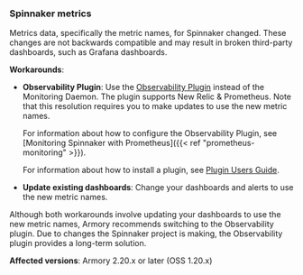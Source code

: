 ### Spinnaker metrics

Metrics data, specifically the metric names, for Spinnaker changed. These changes are not backwards compatible and may result in broken third-party dashboards, such as Grafana dashboards.

**Workarounds**:

* **Observability Plugin**: Use the [Observability Plugin](https://github.com/armory-plugins/armory-observability-plugin) instead of the Monitoring Daemon. The plugin supports New Relic & Prometheus. Note that this resolution requires you to make updates to use the new metric names.
   
   For information about how to configure the Observability Plugin, see [Monitoring Spinnaker with Prometheus]({{< ref "prometheus-monitoring" >}}).

   For information about how to install a plugin, see [Plugin Users Guide](https://spinnaker.io/guides/user/plugins/).

* **Update existing dashboards**: Change your dashboards and alerts to use the new metric names.

Although both workarounds involve updating your dashboards to use the new metric names, Armory recommends switching to the Observability plugin. Due to changes the Spinnaker project is making, the Observability plugin provides a long-term solution. 

**Affected versions**: Armory 2.20.x or later (OSS 1.20.x)

